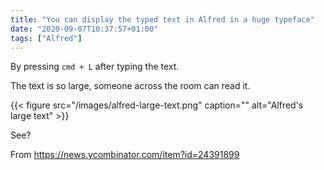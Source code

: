 ```yaml
---
title: "You can display the typed text in Alfred in a huge typeface"
date: "2020-09-07T10:37:57+01:00"
tags: ["Alfred"]
---
```


By pressing `cmd + L` after typing the text.

The text is so large, someone across the room can read it.

{{< figure src="/images/alfred-large-text.png" caption="" alt="Alfred\'s large text" >}}

See?

From <https://news.ycombinator.com/item?id=24391899>
